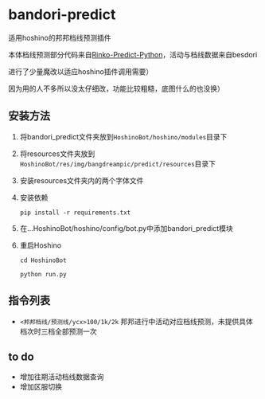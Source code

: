 # bandori-predict

适用hoshino的邦邦档线预测插件

本体档线预测部分代码来自[Rinko-Predict-Python](https://github.com/Electronicute/Rinko-Predict-Python)，活动与档线数据来自besdori

进行了少量魔改以适应hoshino插件调用需要）

因为用的人不多所以没太仔细改，功能比较粗糙，底图什么的也没换）

## 安装方法

1. 将bandori_predict文件夹放到`HoshinoBot/hoshino/modules`目录下

2. 将resources文件夹放到`HoshinoBot/res/img/bangdreampic/predict/resources`目录下

3. 安装resources文件夹内的两个字体文件

4. 安装依赖

   `pip install -r requirements.txt`

5. 在...HoshinoBot/hoshino/config/bot.py中添加bandori_predict模块

6. 重启Hoshino

   `cd HoshinoBot`

   `python run.py`

## 指令列表

- `<邦邦档线/预测线/ycx>100/1k/2k`  邦邦进行中活动对应档线预测，未提供具体档次时三档全部预测一次

## to do

- 增加往期活动档线数据查询
- 增加区服切换
